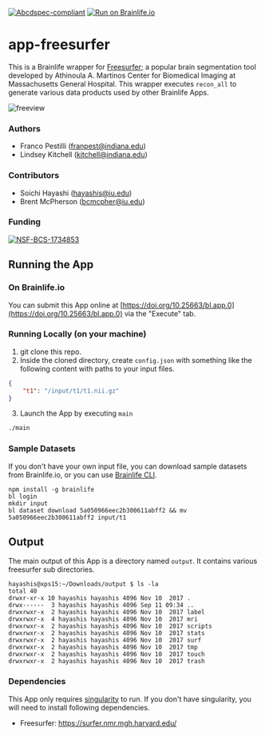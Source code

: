 [![Abcdspec-compliant](https://img.shields.io/badge/ABCD_Spec-v1.1-green.svg)](https://github.com/brain-life/abcd-spec)
[![Run on Brainlife.io](https://img.shields.io/badge/Brainlife-bl.app.1-blue.svg)](https://doi.org/10.25663/bl.app.0)

# app-freesurfer

This is a Brainlife wrapper for [Freesurfer](https://surfer.nmr.mgh.harvard.edu/); a popular brain segmentation tool developed by Athinoula A. Martinos Center for Biomedical Imaging at Massachusetts General Hospital. This wrapper executes `recon_all` to generate various data products used by other Brainlife Apps.

![freeview](https://raw.githubusercontent.com/brain-life/brainlife.github.io/master/images/ui-logos/freeview.png)

### Authors
- Franco Pestilli (franpest@indiana.edu)
- Lindsey Kitchell (kitchell@indiana.edu)

### Contributors
- Soichi Hayashi (hayashis@iu.edu)
- Brent McPherson (bcmcpher@iu.edu)

### Funding 
[![NSF-BCS-1734853](https://img.shields.io/badge/NSF_BCS-1734853-blue.svg)](https://nsf.gov/awardsearch/showAward?AWD_ID=1734853)

## Running the App 

### On Brainlife.io

You can submit this App online at [https://doi.org/10.25663/bl.app.0](https://doi.org/10.25663/bl.app.0) via the "Execute" tab.

### Running Locally (on your machine)

1. git clone this repo.
2. Inside the cloned directory, create `config.json` with something like the following content with paths to your input files.

```json
{
    "t1": "/input/t1/t1.nii.gz"
}
```

3. Launch the App by executing `main`

```bash
./main
```

### Sample Datasets

If you don't have your own input file, you can download sample datasets from Brainlife.io, or you can use [Brainlife CLI](https://github.com/brain-life/cli).

```
npm install -g brainlife
bl login
mkdir input
bl dataset download 5a050966eec2b300611abff2 && mv 5a050966eec2b300611abff2 input/t1
```

## Output

The main output of this App is a directory named `output`. It contains various freesurfer sub directories.

```
hayashis@xps15:~/Downloads/output $ ls -la
total 40
drwxr-xr-x 10 hayashis hayashis 4096 Nov 10  2017 .
drwx------  3 hayashis hayashis 4096 Sep 11 09:34 ..
drwxrwxr-x  2 hayashis hayashis 4096 Nov 10  2017 label
drwxrwxr-x  4 hayashis hayashis 4096 Nov 10  2017 mri
drwxrwxr-x  2 hayashis hayashis 4096 Nov 10  2017 scripts
drwxrwxr-x  2 hayashis hayashis 4096 Nov 10  2017 stats
drwxrwxr-x  2 hayashis hayashis 4096 Nov 10  2017 surf
drwxrwxr-x  2 hayashis hayashis 4096 Nov 10  2017 tmp
drwxrwxr-x  2 hayashis hayashis 4096 Nov 10  2017 touch
drwxrwxr-x  2 hayashis hayashis 4096 Nov 10  2017 trash
```

### Dependencies

This App only requires [singularity](https://www.sylabs.io/singularity/) to run. If you don't have singularity, you will need to install following dependencies.  

  - Freesurfer: https://surfer.nmr.mgh.harvard.edu/
